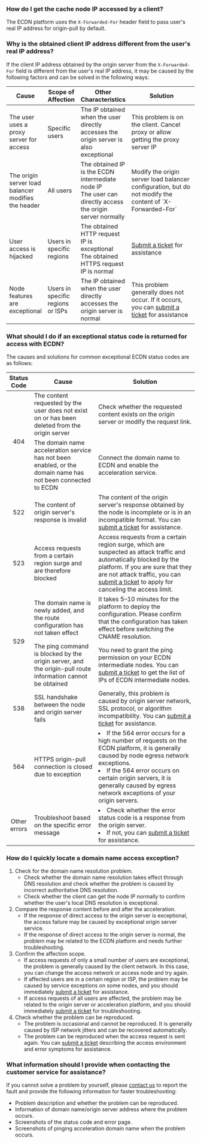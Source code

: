 ### How do I get the cache node IP accessed by a client?

The ECDN platform uses the `X-Forwarded-For` header field to pass user's real IP address for origin-pull by default.

### Why is the obtained client IP address different from the user's real IP address?

If the client IP address obtained by the origin server from the `X-Forwarded-For` field is different from the user's real IP address, it may be caused by the following factors and can be solved in the following ways:

<table style="display:table;" width="100%">
	<thead>
		<tr>
			<th colspan="1" style="text-align: center" width=20%> Cause </th>
			<th colspan="1" style="text-align: center" width=15%> Scope of Affection </th>
			<th colspan="1" style="text-align: center" width=25%> Other Characteristics </th>
			<th colspan="1" style="text-align: center" width=40%> Solution </th>
		</tr>
	</thead>
	<tbody>
		<tr>
			<td>The user uses a proxy server for access </td>
			<td>Specific users </td>
			<td>The IP obtained when the user directly accesses the origin server is also exceptional </td>
			<td>This problem is on the client. Cancel proxy or allow getting the proxy server IP </td>
		</tr>
		<tr>
			<td>The origin server load balancer modifies the header </td>
			<td>All users</td>
			<td>The obtained IP is the ECDN intermediate node IP</br>The user can directly access the origin server normally </td>
			<td>Modify the origin server load balancer configuration, but do not modify the content of `X-Forwarded-For` </td>
		</tr>
		<tr>
			<td>User access is hijacked </td>
			<td>Users in specific regions</td>
			<td>The obtained HTTP request IP is exceptional</br>The obtained HTTPS request IP is normal </td>
			<td><a href='https://console.cloud.tencent.com/workorder/category'>Submit a ticket</a> for assistance </td>
		</tr>
		<tr>
			<td>Node features are exceptional </td>
			<td>Users in specific regions or ISPs</td><td>The IP obtained when the user directly accesses the origin server is normal </td>
			<td>This problem generally does not occur. If it occurs, you can <a href='https://console.cloud.tencent.com/workorder/category'>submit a ticket</a> for assistance </td>
		</tr>
	</tbody>
</table>

### What should I do if an exceptional status code is returned for access with ECDN?

The causes and solutions for common exceptional ECDN status codes are as follows:

<table style="display:table;" width="100%">
	<thead>
		<tr>
			<th rowspan="1" style="text-align: center" width=10%> Status Code </th>
			<th colspan="1" style="text-align: center" width=35%> Cause </th>
			<th colspan="1" style="text-align: center" width=55%> Solution </th>
		</tr>
	</thead>
	<tbody>
		<tr>
			<td rowspan="2" style="text-align: center">404</td>
			<td>The content requested by the user does not exist on or has been deleted from the origin server </td>
			<td>Check whether the requested content exists on the origin server or modify the request link. </td>
		</tr>
		<tr>
			<td>The domain name acceleration service has not been enabled, or the domain name has not been connected to ECDN </td>
			<td>Connect the domain name to ECDN and enable the acceleration service. </td>
		</tr>
		<tr>
			<td rowspan="1" style="text-align: center">522</td>
			<td>The content of origin server's response is invalid </td>
			<td>The content of the origin server's response obtained by the node is incomplete or is in an incompatible format. You can <a href='https://console.cloud.tencent.com/workorder/category'>submit a ticket</a> for assistance. </td>
		</tr>
		<tr>
			<td rowspan="1" style="text-align: center">523</td>
			<td>Access requests from a certain region surge and are therefore blocked </td>
			<td>Access requests from a certain region surge, which are suspected as attack traffic and automatically blocked by the platform. If you are sure that they are not attack traffic, you can <a href='https://console.cloud.tencent.com/workorder/category'>submit a ticket</a> to apply for canceling the access limit. </td>
		</tr>
		<tr>
			<td rowspan="2" style="text-align: center">529</td>
			<td>The domain name is newly added, and the route configuration has not taken effect </td>
			<td>It takes 5–10 minutes for the platform to deploy the configuration. Please confirm that the configuration has taken effect before switching the CNAME resolution.</td>
		</tr>
		<tr>
			<td>The ping command is blocked by the origin server, and the origin-pull route information cannot be obtained </td>
			<td>You need to grant the ping permission on your ECDN intermediate nodes. You can <a href='https://console.cloud.tencent.com/workorder/category'>submit a ticket</a> to get the list of IPs of ECDN intermediate nodes. </td>
		</tr>
		<tr>
			<td rowspan="1" style="text-align: center">538</td>
			<td>SSL handshake between the node and origin server fails </td>
			<td>Generally, this problem is caused by origin server network, SSL protocol, or algorithm incompatibility. You can <a href='https://console.cloud.tencent.com/workorder/category'>submit a ticket</a> for assistance. </td>
		</tr>
		<tr>
			<td rowspan="1" style="text-align: center">564</td>
			<td>HTTPS origin-pull connection is closed due to exception </td>
			<td><li>If the 564 error occurs for a high number of requests on the ECDN platform, it is generally caused by node egress network exceptions. </li><li>If the 564 error occurs on certain origin servers, it is generally caused by egress network exceptions of your origin servers.</li> </td>
		</tr>
		<tr>
			<td rowspan="1" style="text-align: center">Other errors</td>
			<td>Troubleshoot based on the specific error message </td>
			<td><li>Check whether the error status code is a response from the origin server. </li><li>If not, you can <a href='https://console.cloud.tencent.com/workorder/category'>submit a ticket</a> for assistance. </li></td>
		</tr>
	</tbody>
</table>



### How do I quickly locate a domain name access exception?

1. Check for the domain name resolution problem.
   - Check whether the domain name resolution takes effect through DNS resolution and check whether the problem is caused by incorrect authoritative DNS resolution.
   - Check whether the client can get the node IP normally to confirm whether the user's local DNS resolution is exceptional.
2. Compare the response content before and after the acceleration.
   - If the response of direct access to the origin server is exceptional, the access failure may be caused by exceptional origin server service.
   - If the response of direct access to the origin server is normal, the problem may be related to the ECDN platform and needs further troubleshooting. 
3. Confirm the affection scope.
   - If access requests of only a small number of users are exceptional, the problem is generally caused by the client network. In this case, you can change the access network or access node and try again.
   - If affected users are in a certain region or ISP, the problem may be caused by service exceptions on some nodes, and you should immediately [submit a ticket](https://console.cloud.tencent.com/workorder/category) for assistance.
   - If access requests of all users are affected, the problem may be related to the origin server or acceleration platform, and you should immediately [submit a ticket](https://console.cloud.tencent.com/workorder/category) for troubleshooting.
4. Check whether the problem can be reproduced.
   - The problem is occasional and cannot be reproduced. It is generally caused by ISP network jitters and can be recovered automatically.
   - The problem can be reproduced when the access request is sent again. You can [submit a ticket](https://console.cloud.tencent.com/workorder/category) describing the access environment and error symptoms for assistance.

### What information should I provide when contacting the customer service for assistance?

If you cannot solve a problem by yourself, please [contact us](https://intl.cloud.tencent.com/support) to report the fault and provide the following information for faster troubleshooting:

- Problem description and whether the problem can be reproduced.
- Information of domain name/origin server address where the problem occurs.
- Screenshots of the status code and error page.
- Screenshots of pinging acceleration domain name when the problem occurs.

